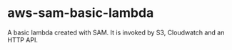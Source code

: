 # aws-sam-basic-lambda
A basic lambda created with SAM. It is invoked by S3, Cloudwatch and an HTTP API. 

